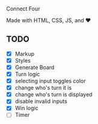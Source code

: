Connect Four

Made with HTML, CSS, JS, and :heart:

## TODO
- [x] Markup
- [x] Styles
- [x] Generate Board
- [x] Turn logic
- [x] selecting input toggles color
- [x] change who's turn it is
- [x] change who's turn is displayed
- [x] disable invalid inputs
- [x] Win logic 
- [ ] Timer